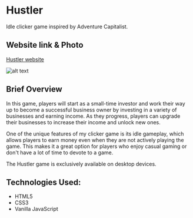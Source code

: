 # Hustler

Idle clicker game inspired by Adventure Capitalist.

## Website link & Photo

[Hustler website](https://vajkke.github.io/hustler/)

![alt text](https://i.ibb.co/127nZ05/Screenshot-from-2023-01-15-20-44-52.png)

## Brief Overview

In this game, players will start as a small-time investor and work their way up to become a successful business owner by investing in a variety of businesses and earning income. As they progress, players can upgrade their businesses to increase their income and unlock new ones.

One of the unique features of my clicker game is its idle gameplay, which allows players to earn money even when they are not actively playing the game. This makes it a great option for players who enjoy casual gaming or don't have a lot of time to devote to a game.

The Hustler game is exclusively available on desktop devices.

## Technologies Used:

- HTML5
- CSS3
- Vanilla JavaScript
